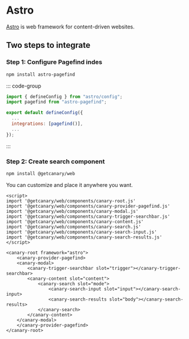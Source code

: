 # Astro

<!--@include: ./callout.md-->

[Astro](https://astro.build) is web framework for content-driven websites.

## Two steps to integrate

### Step 1: Configure Pagefind indes

```bash
npm install astro-pagefind
```

::: code-group

```js [astro.config.mjs]
import { defineConfig } from "astro/config";
import pagefind from "astro-pagefind";

export default defineConfig({
  ...
  integrations: [pagefind()],
  ...
});
```

:::

### Step 2: Create search component

```bash
npm install @getcanary/web
```

You can customize and place it anywhere you want.

```html{12}
<script>
import '@getcanary/web/components/canary-root.js'
import '@getcanary/web/components/canary-provider-pagefind.js'
import '@getcanary/web/components/canary-modal.js'
import '@getcanary/web/components/canary-trigger-searchbar.js'
import '@getcanary/web/components/canary-content.js'
import '@getcanary/web/components/canary-search.js'
import '@getcanary/web/components/canary-search-input.js'
import '@getcanary/web/components/canary-search-results.js'
</script>

<canary-root framework="astro">
    <canary-provider-pagefind>
    <canary-modal>
        <canary-trigger-searchbar slot="trigger"></canary-trigger-searchbar>
        <canary-content slot="content">
            <canary-search slot="mode">
                <canary-search-input slot="input"></canary-search-input>
                <canary-search-results slot="body"></canary-search-results>
            </canary-search>
        </canary-content>
    </canary-modal>
    </canary-provider-pagefind>
</canary-root>
```
